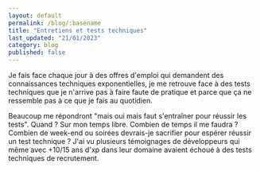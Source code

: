 ```yaml
---
layout: default
permalink: /blog/:basename
title: "Entretiens et tests techniques"
last_updated: "21/01/2023"
category: blog
published: false
---
```



Je fais face chaque jour à des offres d'emploi qui demandent des connaissances techniques exponentielles, je me retrouve face à des tests techniques que je n'arrive pas à faire faute de pratique et parce que ça ne ressemble pas à ce que je fais au quotidien.

Beaucoup me répondront "mais oui mais faut s'entraîner pour réussir les tests". Quand ? Sur mon temps libre. Combien de temps il me faudra ? Combien de week-end ou soirées devrais-je sacrifier pour espérer réussir un test technique ? J'ai vu plusieurs témoignages de développeurs qui même avec +10/15 ans d'xp dans leur domaine avaient échoué à des tests techniques de recrutement.
